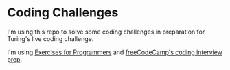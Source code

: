 # Coding Challenges

I'm using this repo to solve some coding challenges in preparation for 
Turing's live coding challenge.

I'm using [Exercises for Programmers](https://www.google.com/url?sa=t&rct=j&q=&esrc=s&source=web&cd=&cad=rja&uact=8&ved=2ahUKEwjo76yL2-T5AhVMtaQKHWrgAEoQFnoECCEQAQ&url=http%3A%2F%2Frepo.darmajaya.ac.id%2F4045%2F1%2FExercises%2520for%2520Programmers_%252057%2520Challenges%2520to%2520Develop%2520Your%2520Coding%2520Skills%2520%2528%2520PDFDrive%2520%2529.pdf&usg=AOvVaw3dk5Q5Kil8rIh0sDS-NjDQ) and [freeCodeCamp's coding interview prep](https://www.freecodecamp.org/learn/coding-interview-prep).